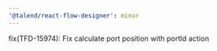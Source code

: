 ```yaml
---
'@talend/react-flow-designer': minor
---
```


fix(TFD-15974): Fix calculate port position with portId action
